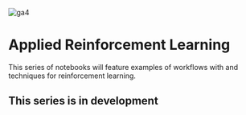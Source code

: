 ![ga4](https://www.google-analytics.com/collect?v=2&tid=G-6VDTYWLKX6&cid=1&en=page_view&sid=1&dl=statmike%2Fvertex-ai-mlops%2FApplied+Reinforcement+Learning&dt=readme.md)

# Applied Reinforcement Learning
This series of notebooks will feature examples of workflows with and techniques for reinforcement learning.

## This series is in development


